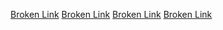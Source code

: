 [Broken Link](https://example.com)
[Broken Link](https://example.com/404)
[Broken Link](https://examplewefl;qwkjnerfgnrefgweokgn.com)
[Broken Link](https://fdwwfefw.com)